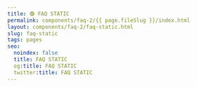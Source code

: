 ```yaml
---
title: 🟢 FAQ STATIC
permalink: components/faq-2/{{ page.fileSlug }}/index.html
layout: components/faq-2/faq-static.html
slug: faq-static
tags: pages
seo:
  noindex: false
  title: FAQ STATIC
  og:title: FAQ STATIC
  twitter:title: FAQ STATIC
---
```



